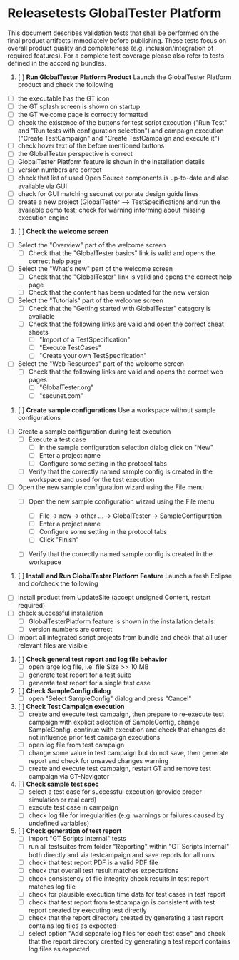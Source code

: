 Releasetests GlobalTester Platform
=====================
This document describes validation tests that shall be performed on the final product artifacts immediately before publishing. These tests focus on overall product quality and completeness (e.g. inclusion/integration of required features). For a complete test coverage please also refer to tests defined in the according bundles.

1. [ ] __Run GlobalTester Platform Product__
Launch the GlobalTester Platform product and check the following
 - [ ] the executable has the GT icon
 - [ ] the GT splash screen is shown on startup
 - [ ] the GT welcome page is correctly formatted
 - [ ] check the existence of the buttons for test script execution ("Run Test" and "Run tests with configuration selection") and campaign execution ("Create TestCampaign" and "Create TestCampaign and execute it")
 - [ ] check hover text of the before mentioned buttons
 - [ ] the GlobalTester perspective is correct
 - [ ] GlobalTester Platform feature is shown in the installation details
 - [ ] version numbers are correct
 - [ ] check that list of used Open Source components is up-to-date and also available via GUI
 - [ ] check for GUI matching secunet corporate design guide lines
 - [ ] create a new project (GlobalTester --> TestSpecification) and run the available demo test; check for warning informing about missing execution engine

1. [ ] __Check the welcome screen__  
 - [ ] Select the "Overview" part of the welcome screen
     - [ ] Check that the "GlobalTester basics" link is valid and opens the correct help page
 - [ ] Select the "What's new" part of the welcome screen
     - [ ] Check that the "GlobalTester" link is valid and opens the correct help page
     - [ ] Check that the content has been updated for the new version
 - [ ] Select the "Tutorials" part of the welcome screen
     - [ ] Check that the "Getting started with GlobalTester" category is available
     - [ ] Check that the following links are valid and open the correct cheat sheets
         - [ ] "Import of a TestSpecification"
         - [ ] "Execute TestCases"
         - [ ] "Create your own TestSpecification"
 - [ ] Select the "Web Resources" part of the welcome screen
     - [ ] Check that the following links are valid and opens the correct web pages
         - [ ] "GlobalTester.org"
         - [ ] "secunet.com"
         
1. [ ] __Create sample configurations__
Use a workspace without sample configurations
 - [ ] Create a sample configuration during test execution
     - [ ] Execute a test case
         - [ ] In the sample configuration selection dialog click on "New"
         - [ ] Enter a project name
         - [ ] Configure some setting in the protocol tabs
     - [ ] Verify that the correctly named sample config is created in the workspace and used for the test execution
 - [ ] Open the new sample configuration wizard using the File menu
     - [ ] Open the new sample configuration wizard using the File menu
         - [ ] File -> new -> other ... -> GlobalTester -> SampleConfiguration
         - [ ] Enter a project name
         - [ ] Configure some setting in the protocol tabs
         - [ ] Click "Finish"
     - [ ] Verify that the correctly named sample config is created in the workspace
     
         

1. [ ] __Install and Run GlobalTester Platform Feature__ 
Launch a fresh Eclipse and do/check the following
 - [ ] install product from UpdateSite (accept unsigned Content, restart required)
 - [ ] check successful installation
     - [ ] GlobalTesterPlatform feature is shown in the installation details
     - [ ] version numbers are correct
 - [ ] import all integrated script projects from bundle and check that all user relevant files are visible

1. [ ] __Check general test report and log file behavior__ 
     - [ ] open large log file, i.e. file Size >> 10 MB
     - [ ] generate test report for a test suite
     - [ ] generate test report for a single test case
     
1. [ ] __Check SampleConfig dialog__
     - [ ] open "Select SampleConfig" dialog and press "Cancel"

1. [ ] __Check Test Campaign execution__ 
     - [ ] create and execute test campaign, then prepare to re-execute test campaign with explicit selection of SampleConfig, change SampleConfig, continue with execution and check that changes do not influence prior test campaign executions
     - [ ] open log file from test campaign
     - [ ] change some value in test campaign but do not save, then generate report and check for unsaved changes warning
     - [ ] create and execute test campaign, restart GT and remove test campaign via GT-Navigator

1. [ ] __Check sample test spec__
     - [ ] select a test case for successful execution (provide proper simulation or real card)
     - [ ] execute test case in campaign
     - [ ] check log file for irregularities (e.g. warnings or failures caused by undefined variables)

1. [ ] __Check generation of test report__
     - [ ] import "GT Scripts Internal" tests
     - [ ] run all testsuites from folder "Reporting" within "GT Scripts Internal" both directly and via testcampaign and save reports for all runs
     - [ ] check that test report PDF is a valid PDF file
     - [ ] check that overall test result matches expectations
     - [ ] check consistency of file integrity check results in test report matches log file
     - [ ] check for plausible execution time data for test cases in test report
     - [ ] check that test report from testcampaign is consistent with test report created by executing test directly
     - [ ] check that the report directory created by generating a test report contains log files as expected
     - [ ] select option "Add separate log files for each test case" and check that the report directory created by generating a test report contains log files as expected

<p style="page-break-after: always"/>
